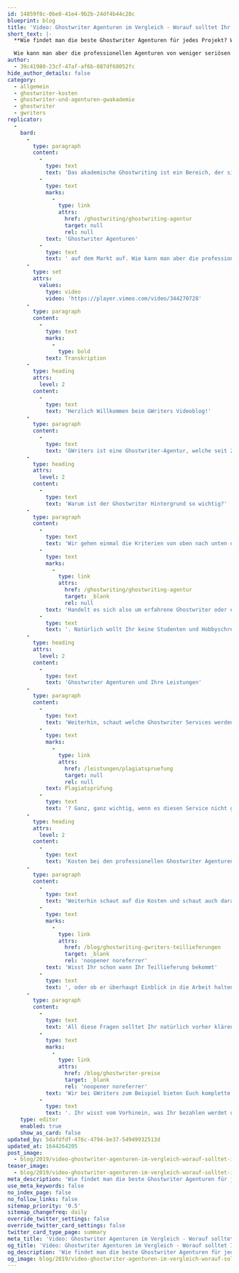 ```yaml
---
id: 14859f8c-0be8-41e4-9b2b-24df4b44c28c
blueprint: blog
title: 'Video: Ghostwriter Agenturen im Vergleich - Worauf solltet Ihr achten?'
short_text: |-
  **Wie findet man die beste Ghostwriter Agenturen für jedes Projekt? Wir beantworten diese Fragen und erläutern alle Merkmale professioneller Agenturen!**

  Wie kann man aber die professionellen Agenturen von weniger seriösen Agenturen mit “Hobbyschreibern” oder Studenten-Ghostwritern unterscheiden? In unserem neuesten Videobeitrag beantworten wir diese Fragen und erläutern die wichtigsten Merkmalen einer seriösen Ghostwriter-Agentur...
author:
  - 39c41980-23cf-47af-af6b-087df68052fc
hide_author_details: false
category:
  - allgemein
  - ghostwriter-kosten
  - ghostwriter-und-agenturen-gwakademie
  - ghostwriter
  - gwriters
replicator:
  -
    bard:
      -
        type: paragraph
        content:
          -
            type: text
            text: 'Das akademische Ghostwriting ist ein Bereich, der sich ständig entwickelt und dementsprechend tauchen immer mehr '
          -
            type: text
            marks:
              -
                type: link
                attrs:
                  href: /ghostwriting/ghostwriting-agentur
                  target: null
                  rel: null
            text: 'Ghostwriter Agenturen'
          -
            type: text
            text: ' auf dem Markt auf. Wie kann man aber die professionellen Agenturen von weniger seriösen Agenturen mit “Hobbyschreibern” oder Studenten-Ghostwritern unterscheiden? In unserem neuesten Videobeitrag beantworten wir diese Fragen und erläutern die wichtigsten Merkmalen einer seriösen Ghostwriter-Agentur.'
      -
        type: set
        attrs:
          values:
            type: video
            video: 'https://player.vimeo.com/video/344270728'
      -
        type: paragraph
        content:
          -
            type: text
            marks:
              -
                type: bold
            text: Transkription
      -
        type: heading
        attrs:
          level: 2
        content:
          -
            type: text
            text: 'Herzlich Willkommen beim GWriters Videoblog!'
      -
        type: paragraph
        content:
          -
            type: text
            text: 'GWriters ist eine Ghostwriter-Agentur, welche seit 2013 am Markt ist. Heute haben wir das Video "Ghostwriter Agenturen im Vergleich - Worauf solltet Ihr achten?". Wir schauen uns heute einmal an, worauf Ihr achten solltet, wenn Ihr für Euch eine Ghostwriter-Agentur auswählt im Rahmen eines Coachings, einer Mustervorlage, die Ihr für eure Abschlussarbeit schreiben lassen möchtet oder anderer Ghostwriter Services.'
      -
        type: heading
        attrs:
          level: 2
        content:
          -
            type: text
            text: 'Warum ist der Ghostwriter Hintergrund so wichtig?'
      -
        type: paragraph
        content:
          -
            type: text
            text: 'Wir gehen einmal die Kriterien von oben nach unten durch und starten mit dem akademischen Hintergrund. Wenn Ihr einen Ghostwriter für Euch beauftragt und auch Qualität haben möchtet, dann achtet darauf, dass der Ghostwriter auch wirklich einen akademischen Hintergrund und Erfahrung mitbringt. '
          -
            type: text
            marks:
              -
                type: link
                attrs:
                  href: /ghostwriting/ghostwriting-agentur
                  target: _blank
                  rel: null
            text: 'Handelt es sich also um erfahrene Ghostwriter oder einfach nur um Studenten, welche hier einen Aushilfsjob übernehmen'
          -
            type: text
            text: '. Natürlich wollt Ihr keine Studenten und Hobbyschreiber haben. Das könnt Ihr am besten überprüfen, indem Ihr eine initiale Telefonkonferenz anfordert. Bei GWriters machen wir dies gerade bei größeren Projekten im Rahmen einer Mustervorlage und geben Euch die Möglichkeit so als erstes erstmal mit Eurem potenziellen Ghostwriter in Kontakt zu treten und Euch von der Erfahrung zu überzeugen. Gleiches gilt natürlich auch für die Erfahrung des Ghostwriters in Eurem Fachbereich; der sollte natürlich Kenntnis vom aktuellen Forschungsstand, von aktueller Literatur haben und ganz, ganz wichtig, von der Methodik. Er sollte wissen wo sich Forschungslücken befinden und auch in der Lage sein ordentliche Hypothesen aufstellen zu können. Gerade die Informationen wo wir am heutigen Stand der Forschung sind oder wo es noch Forschungslücken gibt, ist natürlich hilfreich im Laufe der Bearbeitung, da somit gezielt das Thema in eine bestimmte Richtung gelenkt werden kann, welche die Qualität Eurer Mustervorlage führt, zum Beispiel eine Bachelorarbeit maßgeblich positiv beeinflusst.'
      -
        type: heading
        attrs:
          level: 2
        content:
          -
            type: text
            text: 'Ghostwriter Agenturen und Ihre Leistungen'
      -
        type: paragraph
        content:
          -
            type: text
            text: 'Weiterhin, schaut welche Ghostwriter Services werden angeboten. Gibt es das ganz normale Ghostwriting vielleicht auch in diversen Bereichen nicht nur das akademische Ghostwriting? Habt Ihr die Möglichkeit Lektorate und Korrektorate für einen bereits bestehenden Text durchführen zu lassen? Gibt es die Möglichkeit einer '
          -
            type: text
            marks:
              -
                type: link
                attrs:
                  href: /leistungen/plagiatspruefung
                  target: null
                  rel: null
            text: Plagiatsprüfung
          -
            type: text
            text: '? Ganz, ganz wichtig, wenn es diesen Service nicht gibt, ist es relativ einfach die Plagiatsprüfung auch für externe Arbeiten durchzuführen. Wenn es diesen Service nicht gibt, dann kann das ein Zeichen dafür sein, dass schon die Mustervorlagen nicht auf Plagiate geprüft werden und dann solltet Ihr natürlich Abstand davon nehmen. Weiterhin schaut: sind alle Leistungen da, die Ihr überhaupt braucht? Gegebenenfalls, habt Ihr ein Problem, welches Ihr mit nur einer Leistung lösen könnt, aber möchtet danach noch eine weitere Leistung anfragen, dann ist es natürlich immer angenehmer direkt beim gleichen Anbieter zu bleiben, vielleicht schon mit dem bestehenden Ghostwriter, Coach oder der bestehenden Personen, welche Euch betreut, zusammenzuarbeiten, anstatt dann eben wechseln zu müssen. Nächster Punkt ist, ob es etablierte Ghostwriter bei der entsprechenden Agentur gibt. Dazu sprecht am besten einmal mit den Inhabern oder mit den aktuellen Teamleitern bei der Agentur bzw. mit den Ghostwritern im Rahmen Eurer Mustervorlage, denn nur wenn es etablierte Ghostwriter gibt, wenn es ein internes Qualitätssystem gibt, könnt Ihr Euch sicher sein, dass auch am Ende etwas Gutes dabei rauskommt. Das beeinflusst natürlich die Verlässlichkeit. Etablierte Ghostwriter haben natürlich Interesse daran, weiterhin Aufträge zu bekommen und müssen dementsprechend verlässlich sein und müssen sich natürlich auch an die Qualitätsrichtlinien der jeweiligen Agentur halten. Das heißt, auch hier nochmal überprüft ob es ein internes Qualitätsmanagement bei der Agentur gibt und lasst Euch dies gegebenenfalls kurz erklären.'
      -
        type: heading
        attrs:
          level: 2
        content:
          -
            type: text
            text: 'Kosten bei den professionellen Ghostwriter Agenturen'
      -
        type: paragraph
        content:
          -
            type: text
            text: 'Weiterhin schaut auf die Kosten und schaut auch darauf, ob Euch eine Terminsicherheit gegeben wird. Die Kosten beim Ghostwriting orientieren sich natürlich auch etwas an der Qualität. Das heißt, wenn Ihr schon ein sehr, sehr günstiges Angebot findet, was nicht vergleichbar ist mit anderen Ghostwriter Agenturen, kann das ein negatives Zeichen sein, dass hier nicht auf hohe Qualität, sondern eher auf die Kosten geachtet wird. Schaut also einfach mit gesundem Menschenverstand darauf und überlegt Euch: "was müsste denn eine Person bekommen, die wirklich dieses Thema qualitativ hochwertig bearbeiten kann mit der Erfahrungen, die diese Person mitbringt?" Gibt es Terminsicherheit? Wird ein ordentlicher Plan von der Agentur aufgestellt? Wird ein Briefing mit Euch verfasst, welches so dann eben auch den Ablauf der Arbeit bestimmt? '
          -
            type: text
            marks:
              -
                type: link
                attrs:
                  href: /blog/ghostwriting-gwriters-teillieferungen
                  target: _blank
                  rel: 'noopener noreferrer'
            text: 'Wisst Ihr schon wann Ihr Teillieferung bekommt'
          -
            type: text
            text: ', oder ob er überhaupt Einblick in die Arbeit halten könnt?'
      -
        type: paragraph
        content:
          -
            type: text
            text: 'All diese Fragen solltet Ihr natürlich vorher klären. Ihr solltet auch wissen, ob Ihr eine Preisgarantie habt oder ob es zum Beispiel bei Ghostwriter Agenturen, die mit Studenten arbeiten dann später zu Preiserhöhungen kommt, weil dies keine Ghostwriter sind, die im Voraus den Preis vielleicht einschätzen können. Gibt es formalisierte Prozesse? All das solltet Ihr natürlich im Voraus klären. '
          -
            type: text
            marks:
              -
                type: link
                attrs:
                  href: /blog/ghostwriter-preise
                  target: _blank
                  rel: 'noopener noreferrer'
            text: 'Wir bei GWriters zum Beispiel bieten Euch komplette Preissicherheit an'
          -
            type: text
            text: '. Ihr wisst vom Vorhinein, was Ihr bezahlen werdet und wie viel der Service kostet und ich denke, das ist auch nicht zu viel verlangt von jeder anderen Ghostwriter-Agentur. Hier noch mal der Punkt Plagiatsprüfungen - gerade schon einmal genannt. Achtet natürlich darauf, dass wenn Ihr Euch eine Mustervorlage für Eure Abschlussarbeit schreiben lasst, dass dann auch natürlich alles plagiatsgeprüft ist und in der Regel sind diese Plagiatsprüfung bei größeren Leistungen natürlich auch inklusive und müssen nicht noch mal extra bezahlt werden. Dies als kurzer Abriss zum Vergleich der Ghostwriter Agenturen. Ich hoffe ich konnte Euch bei Eurer Auswahl, damit etwas auf die Sprünge helfen und wir freuen uns natürlich über jegliche Rückfragen zu dem Thema.'
    type: editor
    enabled: true
    show_as_card: false
updated_by: 5dafdfdf-476c-4794-be37-54949932513d
updated_at: 1644264205
post_image:
  - blog/2019/video-ghostwriter-agenturen-im-vergleich-worauf-solltet-ihr-achten/ghostwriter-agenturen.png
teaser_image:
  - blog/2019/video-ghostwriter-agenturen-im-vergleich-worauf-solltet-ihr-achten/ghostwriter-agenturen.png
meta_description: 'Wie findet man die beste Ghostwriter Agenturen für jedes Projekt? Wir beantworten diese Fragen und erläutern alle Merkmale professioneller Agenturen!'
use_meta_keywords: false
no_index_page: false
no_follow_links: false
sitemap_priority: '0.5'
sitemap_changefreq: daily
override_twitter_settings: false
override_twitter_card_settings: false
twitter_card_type_page: summary
meta_title: 'Video: Ghostwriter Agenturen im Vergleich - Worauf solltet Ihr achten?'
og_title: 'Video: Ghostwriter Agenturen im Vergleich - Worauf solltet Ihr achten?'
og_description: 'Wie findet man die beste Ghostwriter Agenturen für jedes Projekt? Wir beantworten diese Fragen und erläutern alle Merkmale professioneller Agenturen!'
og_image: blog/2019/video-ghostwriter-agenturen-im-vergleich-worauf-solltet-ihr-achten/ghostwriter-agenturen.png
---
```

